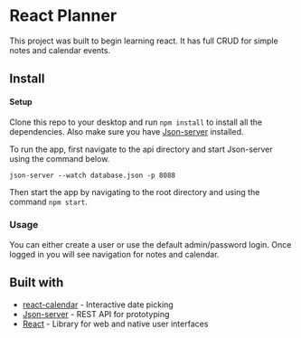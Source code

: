 # React Planner

This project was built to begin learning react. It has full CRUD for simple notes and calendar events.

## Install

#### Setup

Clone this repo to your desktop and run `npm install` to install all the dependencies. Also make sure you have [Json-server](https://www.npmjs.com/package/json-server#database) installed.

To run the app, first navigate to the api directory and start Json-server using the command below.

```
json-server --watch database.json -p 8088
```

Then start the app by navigating to the root directory and using the command `npm start`.

### Usage

You can either create a user or use the default admin/password login. Once logged in you will see navigation for notes and calendar.

## Built with

- [react-calendar](https://www.npmjs.com/package/react-calendar) - Interactive date picking
- [Json-server](https://www.npmjs.com/package/json-server#database) - REST API for prototyping
- [React](https://react.dev) - Library for web and native user interfaces
